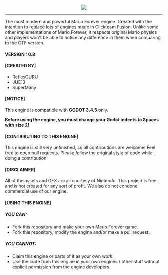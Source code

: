 <p align="center">
  <img src="https://cdn.discordapp.com/attachments/818109948490809347/847935718156402718/team_ce.png">
</p>

------------

The most modern and powerful Mario Forever engine. Created with the intention to replace lots of engines made in Clickteam Fusion.
Unlike some other implementations of Mario Forever, it respects original Mario physics and players won't be able to notice any difference in them when comparing to the CTF version.

#### VERSION : 0.8

#### [CREATED BY]
- ReflexGURU
- JUE13
- SuperMany

#### [NOTICE]
This engine is compatible with **GODOT 3.4.5** only.

**Before using the engine, you must change your Godot indents to Spaces with size 2!**

#### [CONTRIBUTING TO THIS ENGINE]
This engine is still very unfinished, so all contributions are welcome! Feel free to open pull requests.
Please follow the original style of code while doing a contribution.

#### [DISCLAIMER]
All of the assets and GFX are all courtesy of Nintendo. This project is free
and is not created for any sort of profit. We also do not condone commercial use
of our engine.

#### [USING THIS ENGINE]
##### YOU CAN:
- Fork this repository and make your own Mario Forever game.
- Fork this repository, modify the engine and/or make a pull request.

##### YOU CANNOT:
- Claim this engine or parts of it as your own work.
- Use the code from this engine in your own engines / other stuff without explicit permission from the engine developers.
